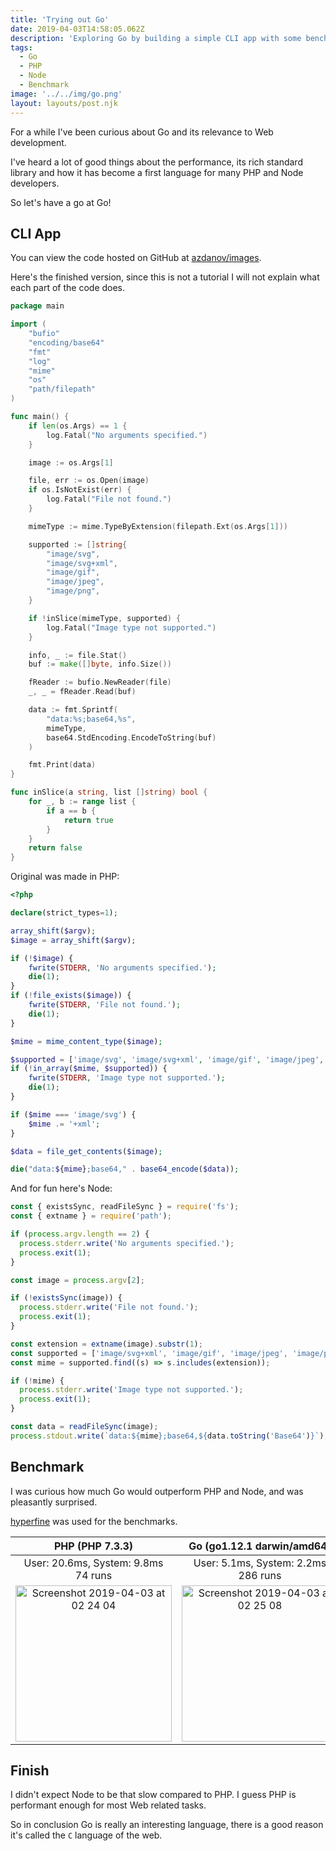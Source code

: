 ```yaml
---
title: 'Trying out Go'
date: 2019-04-03T14:58:05.062Z
description: 'Exploring Go by building a simple CLI app with some benchmark.'
tags:
  - Go
  - PHP
  - Node
  - Benchmark
image: '../../img/go.png'
layout: layouts/post.njk
---
```


For a while I've been curious about Go and its relevance to Web development.

I've heard a lot of good things about the performance, its rich standard library and how it has become a first language for many PHP and Node developers.

So let's have a go at Go!

## CLI App

You can view the code hosted on GitHub at [azdanov/images](https://github.com/azdanov/images).

Here's the finished version, since this is not a tutorial I will not explain what each part of the code does.

```go
package main

import (
	"bufio"
	"encoding/base64"
	"fmt"
	"log"
	"mime"
	"os"
	"path/filepath"
)

func main() {
	if len(os.Args) == 1 {
		log.Fatal("No arguments specified.")
	}

	image := os.Args[1]

	file, err := os.Open(image)
	if os.IsNotExist(err) {
		log.Fatal("File not found.")
	}

	mimeType := mime.TypeByExtension(filepath.Ext(os.Args[1]))

	supported := []string{
		"image/svg",
		"image/svg+xml",
		"image/gif",
		"image/jpeg",
		"image/png",
	}

	if !inSlice(mimeType, supported) {
		log.Fatal("Image type not supported.")
	}

	info, _ := file.Stat()
	buf := make([]byte, info.Size())

	fReader := bufio.NewReader(file)
	_, _ = fReader.Read(buf)

	data := fmt.Sprintf(
		"data:%s;base64,%s",
		mimeType,
		base64.StdEncoding.EncodeToString(buf)
	)

	fmt.Print(data)
}

func inSlice(a string, list []string) bool {
	for _, b := range list {
		if a == b {
			return true
		}
	}
	return false
}
```

Original was made in PHP:

```php
<?php

declare(strict_types=1);

array_shift($argv);
$image = array_shift($argv);

if (!$image) {
    fwrite(STDERR, 'No arguments specified.');
    die(1);
}
if (!file_exists($image)) {
    fwrite(STDERR, 'File not found.');
    die(1);
}

$mime = mime_content_type($image);

$supported = ['image/svg', 'image/svg+xml', 'image/gif', 'image/jpeg', 'image/png'];
if (!in_array($mime, $supported)) {
    fwrite(STDERR, 'Image type not supported.');
    die(1);
}

if ($mime === 'image/svg') {
    $mime .= '+xml';
}

$data = file_get_contents($image);

die("data:${mime};base64," . base64_encode($data));
```

And for fun here's Node:

```javascript
const { existsSync, readFileSync } = require('fs');
const { extname } = require('path');

if (process.argv.length == 2) {
  process.stderr.write('No arguments specified.');
  process.exit(1);
}

const image = process.argv[2];

if (!existsSync(image)) {
  process.stderr.write('File not found.');
  process.exit(1);
}

const extension = extname(image).substr(1);
const supported = ['image/svg+xml', 'image/gif', 'image/jpeg', 'image/png'];
const mime = supported.find((s) => s.includes(extension));

if (!mime) {
  process.stderr.write('Image type not supported.');
  process.exit(1);
}

const data = readFileSync(image);
process.stdout.write(`data:${mime};base64,${data.toString('Base64')}`);
```

## Benchmark

I was curious how much Go would outperform PHP and Node, and was pleasantly surprised.

[hyperfine](https://github.com/sharkdp/hyperfine) was used for the benchmarks.

|                                                                                                                              PHP (PHP 7.3.3)                                                                                                                               |                                                                                                                         Go (go1.12.1 darwin/amd64)                                                                                                                         |                                                                                                                              Node (v11.13.0)                                                                                                                               |
| :------------------------------------------------------------------------------------------------------------------------------------------------------------------------------------------------------------------------------------------------------------------------: | :------------------------------------------------------------------------------------------------------------------------------------------------------------------------------------------------------------------------------------------------------------------------: | :------------------------------------------------------------------------------------------------------------------------------------------------------------------------------------------------------------------------------------------------------------------------: |
|                                                                                                                  User: 20.6ms, System: 9.8ms <br> 74 runs                                                                                                                  |                                                                                                                  User: 5.1ms, System: 2.2ms <br> 286 runs                                                                                                                  |                                                                                                                 User: 72.9ms, System: 18.7ms <br> 30 runs                                                                                                                  |
| [<img width="250" alt="Screenshot 2019-04-03 at 02 24 04" src="https://user-images.githubusercontent.com/6123841/55442537-becd1c00-55b7-11e9-8d53-5ab7d3f207ad.png">](https://user-images.githubusercontent.com/6123841/55442537-becd1c00-55b7-11e9-8d53-5ab7d3f207ad.png) | [<img width="250" alt="Screenshot 2019-04-03 at 02 25 08" src="https://user-images.githubusercontent.com/6123841/55442538-becd1c00-55b7-11e9-96c8-3591b8695f36.png">](https://user-images.githubusercontent.com/6123841/55442538-becd1c00-55b7-11e9-96c8-3591b8695f36.png) | [<img width="250" alt="Screenshot 2019-04-03 at 03 57 33" src="https://user-images.githubusercontent.com/6123841/55445574-b16a5e80-55c4-11e9-84af-aa0c6bfca89c.png">](https://user-images.githubusercontent.com/6123841/55445574-b16a5e80-55c4-11e9-84af-aa0c6bfca89c.png) |

## Finish

I didn't expect Node to be that slow compared to PHP. I guess PHP is performant enough for most Web related tasks.

So in conclusion Go is really an interesting language, there is a good reason it's called the `C` language of the web.
